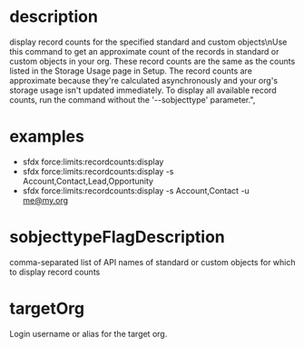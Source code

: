 # description

display record counts for the specified standard and custom objects\nUse this command to get an approximate count of the records in standard or custom objects in your org. These record counts are the same as the counts listed in the Storage Usage page in Setup. The record counts are approximate because they're calculated asynchronously and your org's storage usage isn't updated immediately. To display all available record counts, run the command without the '--sobjecttype' parameter.",

# examples

- sfdx force:limits:recordcounts:display
- sfdx force:limits:recordcounts:display -s Account,Contact,Lead,Opportunity
- sfdx force:limits:recordcounts:display -s Account,Contact -u me@my.org

# sobjecttypeFlagDescription

comma-separated list of API names of standard or custom objects for which to display record counts

# targetOrg

Login username or alias for the target org.
